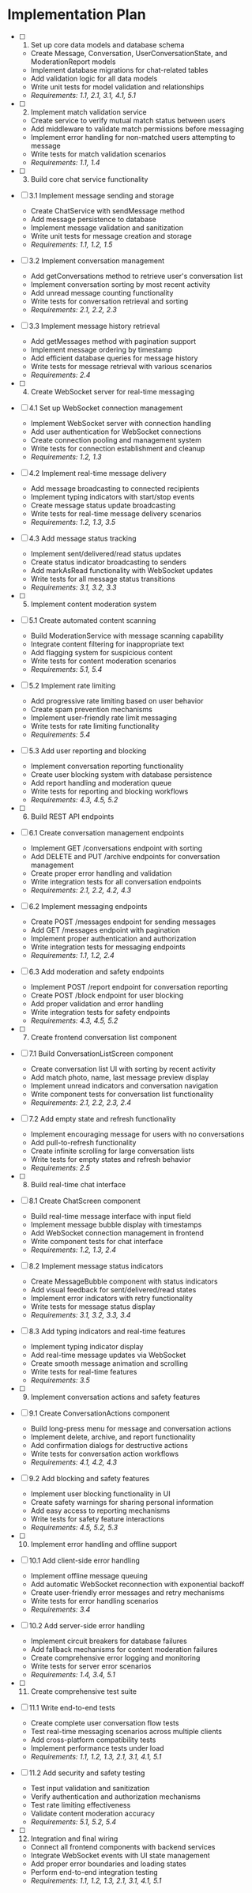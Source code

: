 # Implementation Plan

- [ ] 1. Set up core data models and database schema

  - Create Message, Conversation, UserConversationState, and ModerationReport models
  - Implement database migrations for chat-related tables
  - Add validation logic for all data models
  - Write unit tests for model validation and relationships
  - _Requirements: 1.1, 2.1, 3.1, 4.1, 5.1_

- [ ] 2. Implement match validation service

  - Create service to verify mutual match status between users
  - Add middleware to validate match permissions before messaging
  - Implement error handling for non-matched users attempting to message
  - Write tests for match validation scenarios
  - _Requirements: 1.1, 1.4_

- [ ] 3. Build core chat service functionality
- [ ] 3.1 Implement message sending and storage

  - Create ChatService with sendMessage method
  - Add message persistence to database
  - Implement message validation and sanitization
  - Write unit tests for message creation and storage
  - _Requirements: 1.1, 1.2, 1.5_

- [ ] 3.2 Implement conversation management

  - Add getConversations method to retrieve user's conversation list
  - Implement conversation sorting by most recent activity
  - Add unread message counting functionality
  - Write tests for conversation retrieval and sorting
  - _Requirements: 2.1, 2.2, 2.3_

- [ ] 3.3 Implement message history retrieval

  - Add getMessages method with pagination support
  - Implement message ordering by timestamp
  - Add efficient database queries for message history
  - Write tests for message retrieval with various scenarios
  - _Requirements: 2.4_

- [ ] 4. Create WebSocket server for real-time messaging
- [ ] 4.1 Set up WebSocket connection management

  - Implement WebSocket server with connection handling
  - Add user authentication for WebSocket connections
  - Create connection pooling and management system
  - Write tests for connection establishment and cleanup
  - _Requirements: 1.2, 1.3_

- [ ] 4.2 Implement real-time message delivery

  - Add message broadcasting to connected recipients
  - Implement typing indicators with start/stop events
  - Create message status update broadcasting
  - Write tests for real-time message delivery scenarios
  - _Requirements: 1.2, 1.3, 3.5_

- [ ] 4.3 Add message status tracking

  - Implement sent/delivered/read status updates
  - Create status indicator broadcasting to senders
  - Add markAsRead functionality with WebSocket updates
  - Write tests for all message status transitions
  - _Requirements: 3.1, 3.2, 3.3_

- [ ] 5. Implement content moderation system
- [ ] 5.1 Create automated content scanning

  - Build ModerationService with message scanning capability
  - Integrate content filtering for inappropriate text
  - Add flagging system for suspicious content
  - Write tests for content moderation scenarios
  - _Requirements: 5.1, 5.4_

- [ ] 5.2 Implement rate limiting

  - Add progressive rate limiting based on user behavior
  - Create spam prevention mechanisms
  - Implement user-friendly rate limit messaging
  - Write tests for rate limiting functionality
  - _Requirements: 5.4_

- [ ] 5.3 Add user reporting and blocking

  - Implement conversation reporting functionality
  - Create user blocking system with database persistence
  - Add report handling and moderation queue
  - Write tests for reporting and blocking workflows
  - _Requirements: 4.3, 4.5, 5.2_

- [ ] 6. Build REST API endpoints
- [ ] 6.1 Create conversation management endpoints

  - Implement GET /conversations endpoint with sorting
  - Add DELETE and PUT /archive endpoints for conversation management
  - Create proper error handling and validation
  - Write integration tests for all conversation endpoints
  - _Requirements: 2.1, 2.2, 4.2, 4.3_

- [ ] 6.2 Implement messaging endpoints

  - Create POST /messages endpoint for sending messages
  - Add GET /messages endpoint with pagination
  - Implement proper authentication and authorization
  - Write integration tests for messaging endpoints
  - _Requirements: 1.1, 1.2, 2.4_

- [ ] 6.3 Add moderation and safety endpoints

  - Implement POST /report endpoint for conversation reporting
  - Create POST /block endpoint for user blocking
  - Add proper validation and error handling
  - Write integration tests for safety endpoints
  - _Requirements: 4.3, 4.5, 5.2_

- [ ] 7. Create frontend conversation list component
- [ ] 7.1 Build ConversationListScreen component

  - Create conversation list UI with sorting by recent activity
  - Add match photo, name, last message preview display
  - Implement unread indicators and conversation navigation
  - Write component tests for conversation list functionality
  - _Requirements: 2.1, 2.2, 2.3, 2.4_

- [ ] 7.2 Add empty state and refresh functionality

  - Implement encouraging message for users with no conversations
  - Add pull-to-refresh functionality
  - Create infinite scrolling for large conversation lists
  - Write tests for empty states and refresh behavior
  - _Requirements: 2.5_

- [ ] 8. Build real-time chat interface
- [ ] 8.1 Create ChatScreen component

  - Build real-time message interface with input field
  - Implement message bubble display with timestamps
  - Add WebSocket connection management in frontend
  - Write component tests for chat interface
  - _Requirements: 1.2, 1.3, 2.4_

- [ ] 8.2 Implement message status indicators

  - Create MessageBubble component with status indicators
  - Add visual feedback for sent/delivered/read states
  - Implement error indicators with retry functionality
  - Write tests for message status display
  - _Requirements: 3.1, 3.2, 3.3, 3.4_

- [ ] 8.3 Add typing indicators and real-time features

  - Implement typing indicator display
  - Add real-time message updates via WebSocket
  - Create smooth message animation and scrolling
  - Write tests for real-time features
  - _Requirements: 3.5_

- [ ] 9. Implement conversation actions and safety features
- [ ] 9.1 Create ConversationActions component

  - Build long-press menu for message and conversation actions
  - Implement delete, archive, and report functionality
  - Add confirmation dialogs for destructive actions
  - Write tests for conversation action workflows
  - _Requirements: 4.1, 4.2, 4.3_

- [ ] 9.2 Add blocking and safety features

  - Implement user blocking functionality in UI
  - Create safety warnings for sharing personal information
  - Add easy access to reporting mechanisms
  - Write tests for safety feature interactions
  - _Requirements: 4.5, 5.2, 5.3_

- [ ] 10. Implement error handling and offline support
- [ ] 10.1 Add client-side error handling

  - Implement offline message queuing
  - Add automatic WebSocket reconnection with exponential backoff
  - Create user-friendly error messages and retry mechanisms
  - Write tests for error handling scenarios
  - _Requirements: 3.4_

- [ ] 10.2 Add server-side error handling

  - Implement circuit breakers for database failures
  - Add fallback mechanisms for content moderation failures
  - Create comprehensive error logging and monitoring
  - Write tests for server error scenarios
  - _Requirements: 1.4, 3.4, 5.1_

- [ ] 11. Create comprehensive test suite
- [ ] 11.1 Write end-to-end tests

  - Create complete user conversation flow tests
  - Test real-time messaging scenarios across multiple clients
  - Add cross-platform compatibility tests
  - Implement performance tests under load
  - _Requirements: 1.1, 1.2, 1.3, 2.1, 3.1, 4.1, 5.1_

- [ ] 11.2 Add security and safety testing

  - Test input validation and sanitization
  - Verify authentication and authorization mechanisms
  - Test rate limiting effectiveness
  - Validate content moderation accuracy
  - _Requirements: 5.1, 5.2, 5.4_

- [ ] 12. Integration and final wiring
  - Connect all frontend components with backend services
  - Integrate WebSocket events with UI state management
  - Add proper error boundaries and loading states
  - Perform end-to-end integration testing
  - _Requirements: 1.1, 1.2, 1.3, 2.1, 3.1, 4.1, 5.1_
